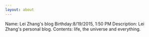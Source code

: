 ```yaml
---
layout: about
---
```


Name: Lei Zhang's blog 
Birthday:8/19/2015, 1:50 PM 
Description: Lei Zhang's personal blog.
Contents: life, the universe and everything.

